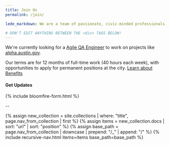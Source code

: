 ```yaml
---
title: Join Us
permalink: /join/

lede_markdown: We are a team of passionate, civic-minded professionals who work to bring the principles, values, and practices of the technology sector into government with one goal in mind - improving the lives of Austin's residents.

# DON'T EDIT ANYTHING BETWEEN THE <div> TAGS BELOW!
---
```



We're currently looking for a [Agile QA Engineer](/join/positions/QA-engineer/) to work on projects like [alpha.austin.gov](http://alpha.austin.gov/).

Our terms are for 12 months of full-time work (40 hours each week), with opportunities to apply for permanent positions at the city. [Learn about Benefits](/join/information/benefits/)




#### Get Updates
{% include bloomfire-form.html %}


--

<div class="hidden-md hidden-lg hidden-xl" role="menu">
{% assign new_collection = site.collections | where: "title", page.nav_from_collection | first %}
{% assign items = new_collection.docs | sort: "url" | sort: "position" %}
{% assign base_path = page.nav_from_collection | downcase | prepend: "/_" | append: "/"  %}
{% include recursive-nav.html items=items base_path=base_path  %}
</div>
